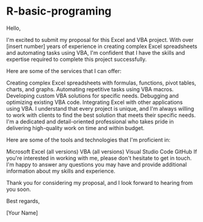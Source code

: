 # R-basic-programing

Hello,

I'm excited to submit my proposal for this Excel and VBA project. With over [insert number] years of experience in creating complex Excel spreadsheets and automating tasks using VBA, I'm confident that I have the skills and expertise required to complete this project successfully.

Here are some of the services that I can offer:

Creating complex Excel spreadsheets with formulas, functions, pivot tables, charts, and graphs.
Automating repetitive tasks using VBA macros.
Developing custom VBA solutions for specific needs.
Debugging and optimizing existing VBA code.
Integrating Excel with other applications using VBA.
I understand that every project is unique, and I'm always willing to work with clients to find the best solution that meets their specific needs. I'm a dedicated and detail-oriented professional who takes pride in delivering high-quality work on time and within budget.

Here are some of the tools and technologies that I'm proficient in:

Microsoft Excel (all versions)
VBA (all versions)
Visual Studio Code
GitHub
If you're interested in working with me, please don't hesitate to get in touch. I'm happy to answer any questions you may have and provide additional information about my skills and experience.

Thank you for considering my proposal, and I look forward to hearing from you soon.

Best regards,

[Your Name]
